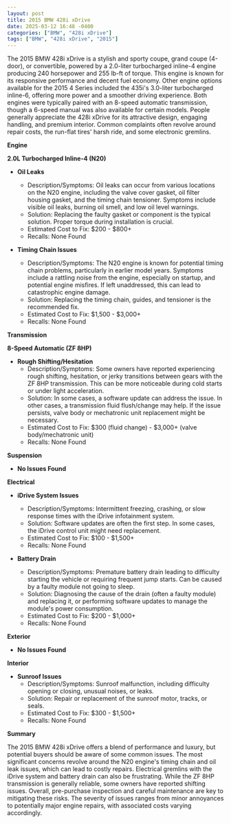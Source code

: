 ```yaml
---
layout: post
title: 2015 BMW 428i xDrive
date: 2025-03-12 16:48 -0400
categories: ["BMW", "428i xDrive"]
tags: ["BMW", "428i xDrive", "2015"]
---
```

The 2015 BMW 428i xDrive is a stylish and sporty coupe, grand coupe (4-door), or convertible, powered by a 2.0-liter turbocharged inline-4 engine producing 240 horsepower and 255 lb-ft of torque. This engine is known for its responsive performance and decent fuel economy. Other engine options available for the 2015 4 Series included the 435i's 3.0-liter turbocharged inline-6, offering more power and a smoother driving experience. Both engines were typically paired with an 8-speed automatic transmission, though a 6-speed manual was also available for certain models. People generally appreciate the 428i xDrive for its attractive design, engaging handling, and premium interior. Common complaints often revolve around repair costs, the run-flat tires' harsh ride, and some electronic gremlins.

**Engine**

**2.0L Turbocharged Inline-4 (N20)**

* **Oil Leaks**
    * Description/Symptoms: Oil leaks can occur from various locations on the N20 engine, including the valve cover gasket, oil filter housing gasket, and the timing chain tensioner. Symptoms include visible oil leaks, burning oil smell, and low oil level warnings.
    * Solution: Replacing the faulty gasket or component is the typical solution. Proper torque during installation is crucial.
    * Estimated Cost to Fix: $200 - $800+
    * Recalls: None Found

* **Timing Chain Issues**
    * Description/Symptoms: The N20 engine is known for potential timing chain problems, particularly in earlier model years. Symptoms include a rattling noise from the engine, especially on startup, and potential engine misfires. If left unaddressed, this can lead to catastrophic engine damage.
    * Solution: Replacing the timing chain, guides, and tensioner is the recommended fix.
    * Estimated Cost to Fix: $1,500 - $3,000+
    * Recalls: None Found

**Transmission**

**8-Speed Automatic (ZF 8HP)**

* **Rough Shifting/Hesitation**
    * Description/Symptoms: Some owners have reported experiencing rough shifting, hesitation, or jerky transitions between gears with the ZF 8HP transmission. This can be more noticeable during cold starts or under light acceleration.
    * Solution: In some cases, a software update can address the issue. In other cases, a transmission fluid flush/change may help. If the issue persists, valve body or mechatronic unit replacement might be necessary.
    * Estimated Cost to Fix: $300 (fluid change) - $3,000+ (valve body/mechatronic unit)
    * Recalls: None Found

**Suspension**

* **No Issues Found**

**Electrical**

* **iDrive System Issues**
    * Description/Symptoms: Intermittent freezing, crashing, or slow response times with the iDrive infotainment system.
    * Solution: Software updates are often the first step. In some cases, the iDrive control unit might need replacement.
    * Estimated Cost to Fix: $100 - $1,500+
    * Recalls: None Found

* **Battery Drain**
    * Description/Symptoms: Premature battery drain leading to difficulty starting the vehicle or requiring frequent jump starts. Can be caused by a faulty module not going to sleep.
    * Solution: Diagnosing the cause of the drain (often a faulty module) and replacing it, or performing software updates to manage the module's power consumption.
    * Estimated Cost to Fix: $200 - $1,000+
    * Recalls: None Found

**Exterior**

* **No Issues Found**

**Interior**

* **Sunroof Issues**
    * Description/Symptoms: Sunroof malfunction, including difficulty opening or closing, unusual noises, or leaks.
    * Solution: Repair or replacement of the sunroof motor, tracks, or seals.
    * Estimated Cost to Fix: $300 - $1,500+
    * Recalls: None Found

**Summary**

The 2015 BMW 428i xDrive offers a blend of performance and luxury, but potential buyers should be aware of some common issues. The most significant concerns revolve around the N20 engine's timing chain and oil leak issues, which can lead to costly repairs. Electrical gremlins with the iDrive system and battery drain can also be frustrating. While the ZF 8HP transmission is generally reliable, some owners have reported shifting issues. Overall, pre-purchase inspection and careful maintenance are key to mitigating these risks. The severity of issues ranges from minor annoyances to potentially major engine repairs, with associated costs varying accordingly.

